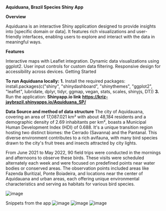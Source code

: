 **Aquiduana, Brazil Species Shiny App**

**Overview**

Aquiduana is an interactive Shiny application designed to provide insights into [specific domain or data]. It features rich visualizations and user-friendly interfaces, enabling users to explore and interact with the data in meaningful ways.

**Features**

Interactive maps with Leaflet integration.
Dynamic data visualizations using ggplot2.
User input controls for custom data filtering.
Responsive design for accessibility across devices.
Getting Started

**To run Aquiduana locally:**
**1.** Install the required packages:
install.packages(c("shiny", "shinydashboard", "shinythemes", "ggplot2", "leaflet", lubridate, dplyr, tidyr, ggmap, vegan, stats, scales, shinyjs, DT))
**3.** Run the application: **Shinyapp.io link**
 **https://kriz-jaybrazil.shinyapps.io/Aquiduana_SP/**

**Data Source and method of data structure**
The city of Aquidauana, covering an area of 17,087.021 km² with about 48,184 residents and a demographic density of 2.69 inhabitants per km², boasts a Municipal Human Development Index (HDI) of 0.688. It's a unique transition region hosting two distinct biomes: the Cerrado (Savanna) and the Pantanal. This diverse environment contributes to a rich avifauna, with many bird species drawn to the city's fruit trees and insects attracted by city lights.

From June 2021 to May 2022, 90 field trips were conducted in the mornings and afternoons to observe these birds. These visits were scheduled alternately each week and were focused on predefined points near water bodies or conserved areas. The observation points included areas like Fazenda Buritizal, Ponte Boiadeira, and locations near the center of Aquidauana and urban areas, each offering unique environmental characteristics and serving as habitats for various bird species.

![image](https://github.com/Kriz-JayBrazil/AquiduanaSP/assets/151418580/b7ee9790-b081-4f67-a163-9de57cca95fb)

Snippets from the app
![image](https://github.com/Kriz-JayBrazil/AquiduanaSP/assets/151418580/f1921148-4066-42c6-a43f-3ae06c209c36)
![image](https://github.com/Kriz-JayBrazil/AquiduanaSP/assets/151418580/ba13c76a-b41d-4b55-ac59-7921100f8934)
![image](https://github.com/Kriz-JayBrazil/AquiduanaSP/assets/151418580/1db76e9d-ce84-433d-85fb-17b3177d4818)
